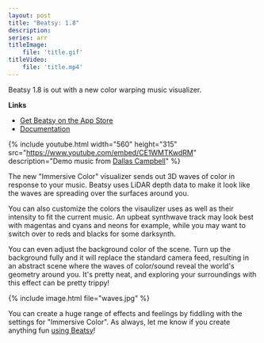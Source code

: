 ```yaml
---
layout: post
title: "Beatsy: 1.8"
description: 
series: arr
titleImage:
    file: 'title.gif'
titleVideo:
    file: 'title.mp4'
---
```


Beatsy 1.8 is out with a new color warping music visualizer.

**Links**
- [Get Beatsy on the App Store][beatsy]
- [Documentation][docs]

{% include youtube.html width="560" height="315" src="https://www.youtube.com/embed/CE1WMTKwdRM" description="Demo music from [Dallas Campbell](https://burningwitchesrecords.bandcamp.com/album/eiv)" %}

The new "Immersive Color" visualizer sends out 3D waves of color in response to your music. Beatsy uses LiDAR depth data to make it look like the waves are spreading over the surfaces around you.

You can also customize the colors the visaulizer uses as well as their intensity to fit the current music. An upbeat synthwave track may look best with magentas and cyans and neons for example, while you may want to switch over to reds and blacks for some darksynth.

You can even adjust the background color of the scene. Turn up the background fully and it will replace the standard camera feed, resulting in an abstract scene where the waves of color/sound reveal the world's geometry around you. It's pretty neat, and exploring your surroundings with this effect can be pretty trippy!

{% include image.html file="waves.jpg" %}

You can create a huge range of effects and feelings by fiddling with the settings for "Immersive Color". As always, let me know if you create anything fun [using Beatsy][beatsy]!

[beatsy]: https://apps.apple.com/us/app/beatsy/id1543162330
[docs]: https://github.com/mattbierner/beatsy-support

